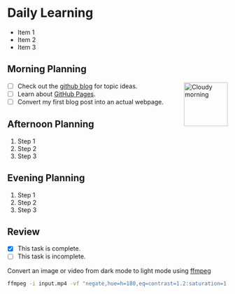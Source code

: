 # Daily Learning
  - Item 1
  - Item 2
  - Item 3
## Morning Planning

<img alt="Cloudy morning" src="https://octodex.github.com/images/cloud.jpg" width="100" align="right" />

- [ ] Check out the [github blog](https://github.blog/) for topic ideas.
- [ ] Learn about [GitHub Pages](https://skills.github.com/#first-day-on-github).
- [ ] Convert my first blog post into an actual webpage.
## Afternoon Planning
  1. Step 1
  2. Step 2
  3. Step 3
## Evening Planning
  1. Step 1
  2. Step 2
  3. Step 3
## Review
  - [x] This task is complete.
  - [ ] This task is incomplete.

Convert an image or video from dark mode to light mode using [ffmpeg](https://www.ffmpeg.org)

```bash
ffmpeg -i input.mp4 -vf "negate,hue=h=180,eq=contrast=1.2:saturation=1.1" output.mp4
```
